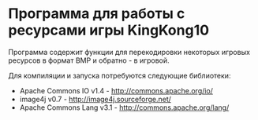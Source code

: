 ﻿# Программа для работы с ресурсами игры KingKong10

Программа содержит функции для перекодировки некоторых игровых ресурсов в формат BMP и обратно - в игровой.

Для компиляции и запуска потребуются следующие библиотеки:
 * Apache Commons IO v1.4 - http://commons.apache.org/io/
 * image4j v0.7 - http://image4j.sourceforge.net/
 * Apache Commons Lang v3.1 - http://commons.apache.org/lang/